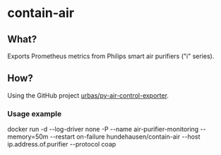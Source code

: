 # contain-air
## What?
Exports Prometheus metrics from Philips smart air purifiers ("i" series).
## How?
Using the GitHub project [urbas/py-air-control-exporter](https://github.com/urbas/py-air-control-exporter).

### Usage example
docker run -d --log-driver none -P --name air-purifier-monitoring --memory=50m --restart on-failure hundehausen/contain-air --host ip.address.of.purifier --protocol coap
